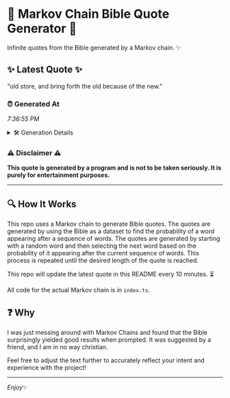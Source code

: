 # 📖 Markov Chain Bible Quote Generator 📖

Infinite quotes from the Bible generated by a Markov chain. ✨

## ✨ Latest Quote ✨
"old store, and bring forth the old because of the new."

### ⏰ Generated At
*7:36:55 PM*

<details>
    <summary>🛠️ Generation Details</summary>
    <p>
        <strong>🌱 Seed:</strong> old<br>
        <strong>🔄 Iterations:</strong> 10<br>
        <strong>📜 Context History:</strong><br>[ old ]: store,<br>[ old, store, ]: and<br>[ old, store,, and ]: bring<br>[ old, store,, and, bring ]: forth<br>[ old, store,, and, bring, forth ]: the<br>[ old, store,, and, bring, forth, the ]: old<br>[ store,, and, bring, forth, the, old ]: because<br>[ and, bring, forth, the, old, because ]: of<br>[ bring, forth, the, old, because, of ]: the<br>[ forth, the, old, because, of, the ]: new.<br>
    </p>
</details>

### ⚠️ Disclaimer ⚠️
**This quote is generated by a program and is not to be taken seriously. It is purely for entertainment purposes.**

---

## 🔍 How It Works

This repo uses a Markov chain to generate Bible quotes. The quotes are generated by using the Bible as a dataset to find the probability of a word appearing after a sequence of words. The quotes are generated by starting with a random word and then selecting the next word based on the probability of it appearing after the current sequence of words. This process is repeated until the desired length of the quote is reached.

This repo will update the latest quote in this README every 10 minutes. ⏳

All code for the actual Markov chain is in `index.ts`.

## ❓ Why

I was just messing around with Markov Chains and found that the Bible surprisingly yielded good results when prompted. 
It was suggested by a friend, and I am in no way christian.

Feel free to adjust the text further to accurately reflect your intent and experience with the project!

---

*Enjoy*✨
